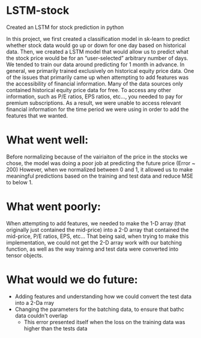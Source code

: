 # LSTM-stock
Created an LSTM for stock prediction in python

In this project, we first created a classification model in sk-learn to predict whether stock data would go up or down for one day based on historical data. Then, we created a LSTM model that would allow us to predict what the stock price would be for an “user-selected” arbitrary number of days. We tended to train our data around predicting for 1 month in advance. In general, we primarily trained exclusively on historical equity price data. One of the issues that primarily came up when attempting to add features was the accessibility of financial information. Many of the data sources only contained historical equity price data for free. To access any other information, such as P/E ratios, EPS ratios, etc..., you needed to pay for premium subscriptions. As a result, we were unable to access relevant financial information for the time period we were using in order to add the features that we wanted.

# What went well:
Before normalizing because of the vairiaiton of the price in the stocks we chose, the model was doing a poor job at predicting 
the future price (Error ~ 200) However, when we normalized between 0 and 1, it allowed us to make meaningful predictions based on the training and test data and reduce MSE to below 1.

# What went poorly:
When attempting to add features, we needed to make the 1-D array (that originally just contained the mid-price) into a 2-D array that contained  the mid-price, P/E ratios, EPS, etc... That being said, when trying to make this implementation, we could not get the 2-D array work with our batching function, as well as the way trainng and test data were converted into tensor objects.

# What would we do future:
- Adding features and understanding how we could convert the test data into a 2-Da rray
- Changing the parameters for the batching data, to ensure that bathc data couldn't overlap
  - This error presented itself when the loss on the training data was higher than the tests data
